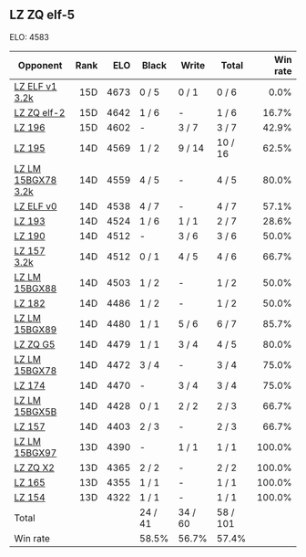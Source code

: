 ## LZ ZQ elf-5 ##

ELO: 4583

Opponent | Rank | ELO | Black | Write | Total | Win rate
---------|-----:|----:|-------|-------|-------|-------:
[LZ ELF v1 3.2k](LZ%20ELF%20v1%203.2k.md) | 15D | 4673 | 0 / 5 | 0 / 1 | 0 / 6 | 0.0%
[LZ ZQ elf-2](LZ%20ZQ%20elf-2.md) | 15D | 4642 | 1 / 6 | - | 1 / 6 | 16.7%
[LZ 196](LZ%20196.md) | 15D | 4602 | - | 3 / 7 | 3 / 7 | 42.9%
[LZ 195](LZ%20195.md) | 14D | 4569 | 1 / 2 | 9 / 14 | 10 / 16 | 62.5%
[LZ LM 15BGX78 3.2k](LZ%20LM%2015BGX78%203.2k.md) | 14D | 4559 | 4 / 5 | - | 4 / 5 | 80.0%
[LZ ELF v0](LZ%20ELF%20v0.md) | 14D | 4538 | 4 / 7 | - | 4 / 7 | 57.1%
[LZ 193](LZ%20193.md) | 14D | 4524 | 1 / 6 | 1 / 1 | 2 / 7 | 28.6%
[LZ 190](LZ%20190.md) | 14D | 4512 | - | 3 / 6 | 3 / 6 | 50.0%
[LZ 157 3.2k](LZ%20157%203.2k.md) | 14D | 4512 | 0 / 1 | 4 / 5 | 4 / 6 | 66.7%
[LZ LM 15BGX88](LZ%20LM%2015BGX88.md) | 14D | 4503 | 1 / 2 | - | 1 / 2 | 50.0%
[LZ 182](LZ%20182.md) | 14D | 4486 | 1 / 2 | - | 1 / 2 | 50.0%
[LZ LM 15BGX89](LZ%20LM%2015BGX89.md) | 14D | 4480 | 1 / 1 | 5 / 6 | 6 / 7 | 85.7%
[LZ ZQ G5](LZ%20ZQ%20G5.md) | 14D | 4479 | 1 / 1 | 3 / 4 | 4 / 5 | 80.0%
[LZ LM 15BGX78](LZ%20LM%2015BGX78.md) | 14D | 4472 | 3 / 4 | - | 3 / 4 | 75.0%
[LZ 174](LZ%20174.md) | 14D | 4470 | - | 3 / 4 | 3 / 4 | 75.0%
[LZ LM 15BGX5B](LZ%20LM%2015BGX5B.md) | 14D | 4428 | 0 / 1 | 2 / 2 | 2 / 3 | 66.7%
[LZ 157](LZ%20157.md) | 14D | 4403 | 2 / 3 | - | 2 / 3 | 66.7%
[LZ LM 15BGX97](LZ%20LM%2015BGX97.md) | 13D | 4390 | - | 1 / 1 | 1 / 1 | 100.0%
[LZ ZQ X2](LZ%20ZQ%20X2.md) | 13D | 4365 | 2 / 2 | - | 2 / 2 | 100.0%
[LZ 165](LZ%20165.md) | 13D | 4355 | 1 / 1 | - | 1 / 1 | 100.0%
[LZ 154](LZ%20154.md) | 13D | 4322 | 1 / 1 | - | 1 / 1 | 100.0%
Total | | | 24 / 41 | 34 / 60 | 58 / 101 | 
Win rate| | | 58.5% | 56.7% | 57.4% | 
